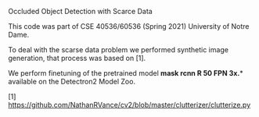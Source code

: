 Occluded Object Detection with Scarce Data

This code was part of CSE 40536/60536 (Spring 2021) University of Notre Dame. 

To deal with the scarse data problem we performed synthetic image generation, that process was based on [1].

We perform finetuning of the pretrained model **mask rcnn R 50 FPN 3x.*** available on the Detectron2 Model Zoo.

[1] https://github.com/NathanRVance/cv2/blob/master/clutterizer/clutterize.py
